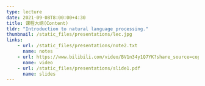 ```yaml
---
type: lecture
date: 2021-09-08T8:00:00+4:30
title: 课程大纲(Content)
tldr: "Introduction to natural language processing."
thumbnail: /static_files/presentations/lec.jpg
links: 
    - url: /static_files/presentations/note2.txt
      name: notes
    - url: https://www.bilibili.com/video/BV1n34y1Q7YK?share_source=copy_web
      name: video
    - url: /static_files/presentations/slide1.pdf
      name: slides
---
```


